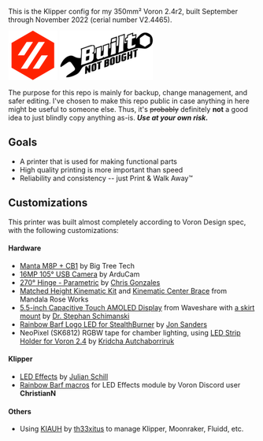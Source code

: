 This is the Klipper config for my 350mm² Voron 2.4r2, built September through November 2022 (cerial number V2.4465).

![Voron Logo](/images/voron_logo.png)  ![Built Not Bought](/images/built_not_bought.png)

The purpose for this repo is mainly for backup, change management, and safer editing.  I've chosen to make this repo public in case anything in here might be useful to someone else.  Thus, it's ~~probably~~ definitely **not** a good idea to just blindly copy anything as-is.  ***Use at your own risk.***

## Goals
* A printer that is used for making functional parts
* High quality printing is more important than speed
* Reliability and consistency -- just Print & Walk Away™

## Customizations
This printer was built almost completely according to Voron Design spec, with the following customizations:

#### Hardware
* [Manta M8P + CB1](https://biqu.equipment/products/manta-m4p-m8p) by Big Tree Tech
* [16MP 105° USB Camera](https://www.arducam.com/product/arducam-16mp-wide-angle-usb-camera-for-laptop-1-2-8-cmos-imx298-mini-uvc-b0268/) by ArduCam
* [270° Hinge - Parametric](https://www.teamfdm.com/files/file/50-270%C2%B0-hinge-parametric/) by [Chris Gonzales](https://github.com/chrisgonzales)
* [Matched Height Kinematic Kit](https://mandalaroseworks.com/products/matched-height-kinematic-kit) and [Kinematic Center Brace](https://mandalaroseworks.com/products/kinematic-center-brace-for-voron-2-4) from Mandala Rose Works
* [5.5-inch Capacitive Touch AMOLED Display](https://www.waveshare.com/5.5inch-hdmi-amoled.htm) from Waveshare with [a skirt mount](https://www.teamfdm.com/files/file/174-waveshare-55-inch-hdmi-amoled/) by [Dr. Stephan Schimanski](https://github.com/sttts)
* [Rainbow Barf Logo LED for StealthBurner](https://github.com/tanaes/whopping_Voron_mods/tree/main/LEDs/Rainbow_Barf_Logo_LED) by [Jon Sanders](https://github.com/tanaes)
* NeoPixel (SK6812) RGBW tape for chamber lighting, using [LED Strip Holder for Voron 2.4](https://www.thingiverse.com/thing:4933314) by [Kridcha Autchaborriruk](https://www.thingiverse.com/funfunboy/designs)

#### Klipper
* [LED Effects](https://github.com/julianschill/klipper-led_effect/blob/master/docs/LED_Effect.md) by [Julian Schill](https://github.com/julianschill)
* [Rainbow Barf macros](https://github.com/tanaes/whopping_Voron_mods/blob/main/LEDs/Rainbow_Barf_Logo_LED/Code/stealthburner_led_effects_barf.cfg)  for LED Effects module by Voron Discord user **ChristianN**

#### Others
* Using [KIAUH](https://github.com/th33xitus/kiauh) by [th33xitus](https://github.com/th33xitus) to manage Klipper, Moonraker, Fluidd, etc.
